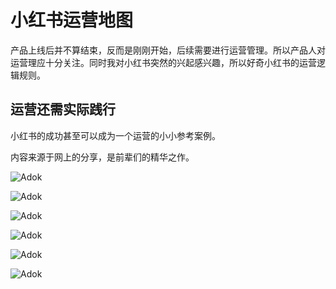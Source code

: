 # 小红书运营地图
产品上线后并不算结束，反而是刚刚开始，后续需要进行运营管理。所以产品人对运营理应十分关注。同时我对小红书突然的兴起感兴趣，所以好奇小红书的运营逻辑规则。

## 运营还需实际践行

小红书的成功甚至可以成为一个运营的小小参考案例。

内容来源于网上的分享，是前辈们的精华之作。


![Adok](https://github.com/PM-Geeker-ORG/Adok/assets/143123392/213501bc-8c27-4f63-9217-702b422673cd)

![Adok](https://github.com/PM-Geeker-ORG/Adok/assets/143123392/0e821831-4b63-471c-81cf-2d76d66253d7)

![Adok](https://github.com/PM-Geeker-ORG/Adok/assets/143123392/7525a41c-8b15-41a1-beb7-a63087ea79b0)

![Adok](https://github.com/PM-Geeker-ORG/Adok/assets/143123392/0a13836b-021a-4461-a51c-c4db3b6c215f)

![Adok](https://github.com/PM-Geeker-ORG/Adok/assets/143123392/754b4362-66cb-4b54-90ca-3f48d4b99c20)

![Adok](https://github.com/PM-Geeker-ORG/Adok/assets/143123392/ec979692-a934-4257-afc7-1f0084595862)
